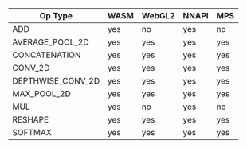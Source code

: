 | Op Type | WASM | WebGL2 | NNAPI | MPS |
|----|------|--------|-------|-----|
| ADD | yes | no | yes | no|
| AVERAGE_POOL_2D | yes | yes| yes | yes |
| CONCATENATION | yes | yes| yes | yes |
| CONV_2D | yes | yes| yes | yes |
| DEPTHWISE_CONV_2D | yes | yes| yes | yes |
| MAX_POOL_2D |  yes | yes| yes | yes |
| MUL |  yes | no | yes | no|
| RESHAPE |  yes | yes| yes | yes |
| SOFTMAX |  yes | yes | yes | yes |
